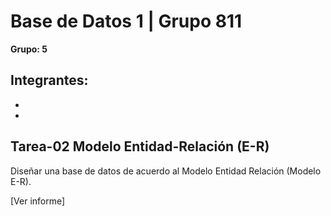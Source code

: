  # Base de Datos 1 | Grupo 811  
**Grupo: 5**

**Integrantes:**
-
-
-


## Tarea-02 Modelo Entidad-Relación (E-R)
Diseñar una base de datos de acuerdo al Modelo Entidad Relación (Modelo E-R).

[Ver informe]

